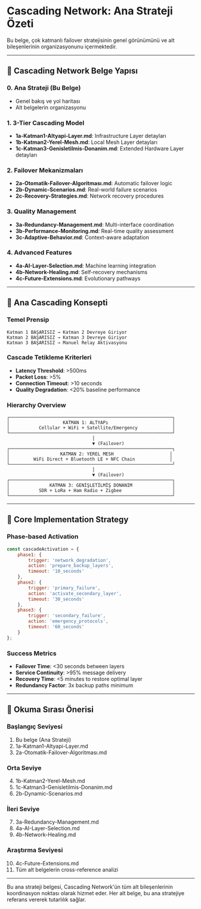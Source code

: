 # Cascading Network: Ana Strateji Özeti

Bu belge, çok katmanlı failover stratejisinin genel görünümünü ve alt bileşenlerinin organizasyonunu içermektedir.

---

## 📁 Cascading Network Belge Yapısı

### **0. Ana Strateji** (Bu Belge)
- Genel bakış ve yol haritası
- Alt belgelerin organizasyonu

### **1. 3-Tier Cascading Model** 
- **1a-Katman1-Altyapi-Layer.md**: Infrastructure Layer detayları
- **1b-Katman2-Yerel-Mesh.md**: Local Mesh Layer detayları  
- **1c-Katman3-Genisletilmis-Donanim.md**: Extended Hardware Layer detayları

### **2. Failover Mekanizmaları**
- **2a-Otomatik-Failover-Algoritması.md**: Automatic failover logic
- **2b-Dynamic-Scenarios.md**: Real-world failure scenarios
- **2c-Recovery-Strategies.md**: Network recovery procedures

### **3. Quality Management**
- **3a-Redundancy-Management.md**: Multi-interface coordination
- **3b-Performance-Monitoring.md**: Real-time quality assessment
- **3c-Adaptive-Behavior.md**: Context-aware adaptation

### **4. Advanced Features**
- **4a-AI-Layer-Selection.md**: Machine learning integration
- **4b-Network-Healing.md**: Self-recovery mechanisms
- **4c-Future-Extensions.md**: Evolutionary pathways

---

## 🎯 Ana Cascading Konsepti

### Temel Prensip
```
Katman 1 BAŞARISIZ → Katman 2 Devreye Giriyor
Katman 2 BAŞARISIZ → Katman 3 Devreye Giriyor  
Katman 3 BAŞARISIZ → Manuel Relay Aktivasyonu
```

### Cascade Tetikleme Kriterleri
- **Latency Threshold**: >500ms
- **Packet Loss**: >5%
- **Connection Timeout**: >10 seconds
- **Quality Degradation**: <20% baseline performance

### Hierarchy Overview
```
┌─────────────────────────────────────────────────────────────┐
│                    KATMAN 1: ALTYAPı                        │
│           Cellular + WiFi + Satellite/Emergency             │
└─────────────────────────────────────────────────────────────┘
                                │
                                ▼ (Failover)
┌─────────────────────────────────────────────────────────────┐
│                   KATMAN 2: YEREL MESH                     │
│         WiFi Direct + Bluetooth LE + NFC Chain             │
└─────────────────────────────────────────────────────────────┘
                                │
                                ▼ (Failover)
┌─────────────────────────────────────────────────────────────┐
│               KATMAN 3: GENİŞLETİLMİŞ DONANIM               │
│           SDR + LoRa + Ham Radio + Zigbee                   │
└─────────────────────────────────────────────────────────────┘
```

---

## 🔄 Core Implementation Strategy

### Phase-based Activation
```javascript
const cascadeActivation = {
    phase1: {
        trigger: 'network_degradation',
        action: 'prepare_backup_layers',
        timeout: '10_seconds'
    },
    phase2: {
        trigger: 'primary_failure', 
        action: 'activate_secondary_layer',
        timeout: '30_seconds'
    },
    phase3: {
        trigger: 'secondary_failure',
        action: 'emergency_protocols',
        timeout: '60_seconds'
    }
};
```

### Success Metrics
- **Failover Time**: <30 seconds between layers
- **Service Continuity**: >95% message delivery
- **Recovery Time**: <5 minutes to restore optimal layer
- **Redundancy Factor**: 3x backup paths minimum

---

## 📖 Okuma Sırası Önerisi

### **Başlangıç Seviyesi**
1. Bu belge (Ana Strateji)
2. 1a-Katman1-Altyapi-Layer.md
3. 2a-Otomatik-Failover-Algoritması.md

### **Orta Seviye**  
4. 1b-Katman2-Yerel-Mesh.md
5. 1c-Katman3-Genisletilmis-Donanim.md
6. 2b-Dynamic-Scenarios.md

### **İleri Seviye**
7. 3a-Redundancy-Management.md
8. 4a-AI-Layer-Selection.md
9. 4b-Network-Healing.md

### **Araştırma Seviyesi**
10. 4c-Future-Extensions.md
11. Tüm alt belgelerin cross-reference analizi

---

Bu ana strateji belgesi, Cascading Network'ün tüm alt bileşenlerinin koordinasyon noktası olarak hizmet eder. Her alt belge, bu ana stratejiye referans vererek tutarlılık sağlar.